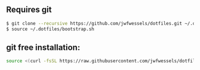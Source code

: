 ## Requires git
```sh
$ git clone --recursive https://github.com/jwfwessels/dotfiles.git ~/.dotfiles
$ source ~/.dotfiles/bootstrap.sh
```

## git free installation:
```sh
source <(curl -fsSL https://raw.githubusercontent.com/jwfwessels/dotfiles/master/bootstrap.sh)
```